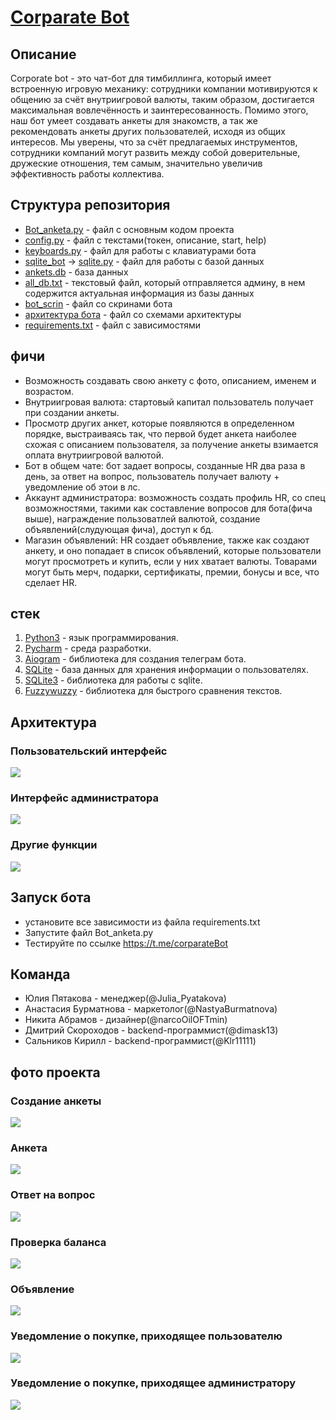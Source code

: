 # <a href='https://t.me/corparateBot'>Corparate Bot</a>
## Описание
Corporate bot - это чат-бот для тимбиллинга, который имеет встроенную игровую механику: сотрудники компании мотивируются к общению за счёт внутриигровой валюты, таким образом, достигается максимальная вовлечённость и заинтересованность. Помимо этого, наш бот умеет создавать анкеты для знакомств, а так же  рекомендовать анкеты других пользователей, исходя из общих интересов. Мы уверены, что за счёт предлагаемых инструментов, сотрудники компаний могут развить между собой доверительные, дружеские отношения, тем самым, значительно увеличив эффективность работы коллектива.
## Структура репозитория
- <a href='https://github.com/K1r1ii/Telegram_bot/blob/TelegramBot_/start/Bot_anketa.py'>Bot_anketa.py</a> - файл с основным кодом проекта
- <a href='https://github.com/K1r1ii/Telegram_bot/blob/TelegramBot_/start/config.py'>config.py</a> - файл с текстами(токен, описание, start, help)
- <a href='https://github.com/K1r1ii/Telegram_bot/blob/TelegramBot_/start/keyboards.py'>keyboards.py</a> - файл для работы с клавиатурами бота
- <a href='https://github.com/K1r1ii/Telegram_bot/tree/TelegramBot_/start/sqlite_bot'>sqlite_bot</a> -> <a href='https://github.com/K1r1ii/Telegram_bot/blob/TelegramBot_/start/sqlite_bot/sqlite.py'>sqlite.py</a> - файл для работы с базой данных
- <a href='https://github.com/K1r1ii/Telegram_bot/blob/TelegramBot_/start/ankets.db'>ankets.db</a> - база данных
- <a href='https://github.com/K1r1ii/Telegram_bot/blob/TelegramBot_/start/all_db.txt'>all_db.txt</a> - текстовый файл, который отправляется админу, в нем содержится актуальная информация из базы данных
- <a href='https://github.com/K1r1ii/Telegram_bot/tree/TelegramBot_/start/bot_scrin'>bot_scrin</a> - файл со скринами бота
- <a href='https://github.com/K1r1ii/Telegram_bot/tree/TelegramBot_/start/архитектура%20бота'>архитектура бота</a> - файл со схемами архитектуры
- <a href='https://github.com/K1r1ii/Telegram_bot/blob/TelegramBot_/start/requirements.txt'>requirements.txt</a> - файл с зависимостями
## фичи
- Возможность создавать свою анкету с фото, описанием, именем и возрастом.
- Внутриигровая валюта: стартовый капитал пользователь получает при создании анкеты.
- Просмотр других анкет, которые появляются в определенном порядке, выстраиваясь так, что первой будет анкета наиболее схожая с описанием пользователя, за получение анкеты взимается оплата внутриигровой валютой.
- Бот в общем чате: бот задает вопросы, созданные HR два раза в день, за ответ на вопрос, пользователь получает валюту + уведомление об этои в лс.
- Аккаунт администратора: возможность создать профиль HR, со спец возможностями, такими как составление вопросов для бота(фича выше), награждение пользоватлей валютой, создание объявлений(слудующая фича), доступ к бд.
- Магазин объявлений: HR создает объявление, также как создают анкету, и оно попадает в список объявлений, которые пользователи могут просмотреть и купить, если у них хватает валюты. Товарами могут быть мерч, подарки, сертификаты, премии, бонусы и все, что сделает HR.
## стек
1. <a href="https://www.python.org/">Python3</a> - язык программирования.
2. <a href="https://www.jetbrains.com/pycharm/">Pycharm</a> - среда разработки.
3. <a href="https://github.com/aiogram/aiogram">Aiogram</a> - библиотека для создания телеграм бота.
4. <a href="https://www3.sqlite.org/index.html">SQLite</a> - база данных для хранения информации о пользователях.
5. <a href="https://pythonru.com/osnovy/sqlite-v-python">SQLite3</a> - библиотека для работы с sqlite.
6. <a href="https://pypi.org/project/fuzzywuzzy/">Fuzzywuzzy</a> - библиотека для быстрого сравнения текстов.
## Архитектура
### Пользовательский интерфейс
<img src="https://github.com/K1r1ii/Telegram_bot/blob/TelegramBot_/start/архитектура%20бота/архитектура_пользователь.png">

### Интерфейс администратора
<img src="https://github.com/K1r1ii/Telegram_bot/blob/TelegramBot_/start/архитектура%20бота/админ_архитектура.png">

### Другие функции
<img src="https://github.com/K1r1ii/Telegram_bot/blob/TelegramBot_/start/архитектура%20бота/другие%20команды.png">

## Запуск бота
- установите все зависимости из файла requirements.txt
- Запустите файл Bot_anketa.py
- Тестируйте по ссылке https://t.me/corparateBot
## Команда
- Юлия Пятакова - менеджер(@Julia_Pyatakova)
- Анастасия Бурматнова - маркетолог(@NastyaBurmatnova)
- Никита Абрамов - дизайнер(@narcoOilOFTmin)
- Дмитрий Скороходов - backend-программист(@dimask13)
- Сальников Кирилл - backend-программист(@Klr11111)
## фото проекта

### Создание анкеты
<img src="https://github.com/K1r1ii/Telegram_bot/blob/TelegramBot_/start/bot_scrin/создание%20анкеты.png">

### Анкета
<img src="https://github.com/K1r1ii/Telegram_bot/blob/TelegramBot_/start/bot_scrin/анкета.png">

### Ответ на вопрос
<img src="https://github.com/K1r1ii/Telegram_bot/blob/TelegramBot_/start/bot_scrin/Снимок%20экрана%20(28).png">

### Проверка баланса
<img src="https://github.com/K1r1ii/Telegram_bot/blob/TelegramBot_/start/bot_scrin/Снимок%20экрана%20(30).png">

### Объявление
<img src="https://github.com/K1r1ii/Telegram_bot/blob/TelegramBot_/start/bot_scrin/объявление.png">

### Уведомление о покупке, приходящее пользователю
<img src="https://github.com/K1r1ii/Telegram_bot/blob/TelegramBot_/start/bot_scrin/скрин%20покупки%20товара%20пользователь.jpg">

### Уведомление о покупке, приходящее администратору
<img src="https://github.com/K1r1ii/Telegram_bot/blob/TelegramBot_/start/bot_scrin/уведомление%20о%20покупке%20товара%20у%20админа.png">



